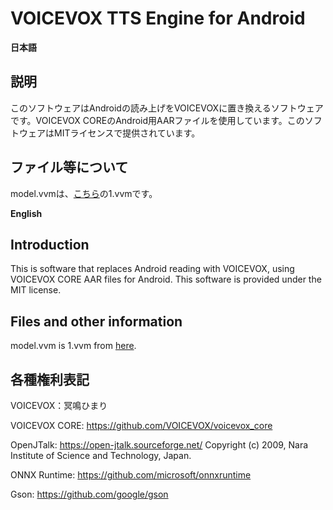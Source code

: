 # VOICEVOX TTS Engine for Android

**日本語**
## 説明
このソフトウェアはAndroidの読み上げをVOICEVOXに置き換えるソフトウェアです。VOICEVOX COREのAndroid用AARファイルを使用しています。このソフトウェアはMITライセンスで提供されています。

## ファイル等について
model.vvmは、[こちら](https://github.com/VOICEVOX/voicevox_fat_resource/tree/main/core/model)の1.vvmです。


**English**
## Introduction
This is software that replaces Android reading with VOICEVOX, using VOICEVOX CORE AAR files for Android. This software is provided under the MIT license.

## Files and other information
model.vvm is 1.vvm from [here](https://github.com/VOICEVOX/voicevox_fat_resource/tree/main/core/model).

## 各種権利表記
VOICEVOX：冥鳴ひまり

VOICEVOX CORE: https://github.com/VOICEVOX/voicevox_core

OpenJTalk: https://open-jtalk.sourceforge.net/
Copyright (c) 2009, Nara Institute of Science and Technology, Japan.

ONNX Runtime: https://github.com/microsoft/onnxruntime

Gson: https://github.com/google/gson